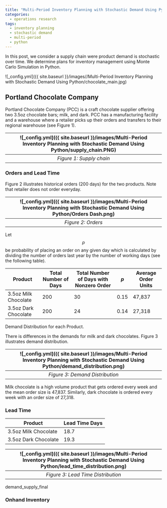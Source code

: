 ```yaml
---
title: "Multi-Period Inventory Planning with Stochastic Demand Using Python"
categories:
  - operations research
tags:
  - inventory planning
  - stochastic demand
  - multi-period
  - python
--- 
```


In this post, we consider a supply chain were product demand is stochastic over time. 
We determine plans for inventory management using Monte Carlo Simulation in
Python.
 
![_config.yml]({{ site.baseurl }}/images//Multi-Period Inventory Planning with Stochastic Demand Using Python/chocolate_main.jpg)

## Portland Chocolate Company

Portland Chocolate Company (PCC) is a craft chocolate 
supplier offering two 3.5oz chocolate bars; milk, and dark.
PCC has a manufacturing facility and a warehouse where a retailer picks up 
their orders and
transfers to their regional warehouse (see Figure 1). 

| ![_config.yml]({{ site.baseurl }}/images/Multi-Period Inventory Planning with Stochastic Demand Using Python/supply_chain.PNG) | 
|:--:| 
| *Figure 1: Supply chain* |

### Orders and Lead Time

Figure 2 illustrates historical orders (200 days) for
the two products. Note that retailer does not order everyday. 

| ![_config.yml]({{ site.baseurl }}/images/Multi-Period Inventory Planning with Stochastic Demand Using Python/Orders Dash.png) | 
|:--:| 
| *Figure 2: Orders* |

Let $$p$$ be probability of placing an order on any given day which
is calculated by dividing the number of 
orders last year by the number of working days (see the following table).

| Product | Total Number of Days | Total Number of Days with Nonzero Order | $$p$$ | Average Order Units | 
|-------|-------|--------|--------|--------|
| 3.5oz Milk Chocolate | 200 | 30 | 0.15 | 47,837 |
| 3.5oz Dark Chocolate | 200 | 24 | 0.14 | 27,318 |

Demand Distribution for each Product. 

There is differences in the demands for milk and dark chocolates. 
Figure 3 illustrates demand distribution.

| ![_config.yml]({{ site.baseurl }}/images/Multi-Period Inventory Planning with Stochastic Demand Using Python/demand_distribution.png) | 
|:--:| 
| *Figure 3: Demand Distribution* |

Milk chocolate is a high volume product 
that gets ordered every week and the mean order size is 47,837. 
Similarly, dark chocolate is ordered every week with an order size of 27,318.

### Lead Time

| Product | Lead Time Days | 
|-------|-------|
| 3.5oz Milk Chocolate | 18.7 |
| 3.5oz Dark Chocolate | 19.3 | 


| ![_config.yml]({{ site.baseurl }}/images/Multi-Period Inventory Planning with Stochastic Demand Using Python/lead_time_distribution.png) | 
|:--:| 
| *Figure 3: Lead Time Distribution* |
demand_supply_final

### Onhand Inventory



